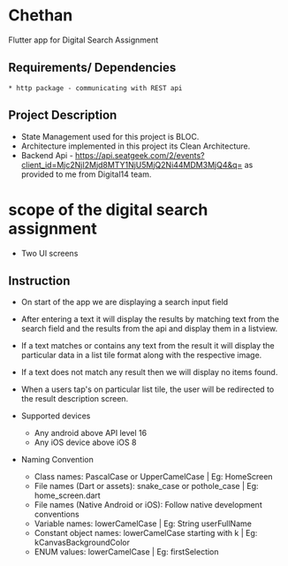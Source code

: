 # Chethan 

Flutter app for Digital Search Assignment

## Requirements/ Dependencies
    * http package - communicating with REST api

## Project Description
  * State Management used for this project is BLOC.
  * Architecture implemented in this project its Clean Architecture.
  * Backend Api - https://api.seatgeek.com/2/events?client_id=Mjc2NjI2Mjd8MTY1NjU5MjQ2Ni44MDM3MjQ4&q= as provided to me from Digital14 team.

# scope of the digital search assignment
   * Two UI screens

  
## Instruction
  * On  start of the app we are displaying a search input field
  * After entering a text it will display the results by matching text from the search field and the results from the api and display them in a listview.
  * If a text matches or contains any text from the result it will display the particular data in a list tile format along with the respective image.
  * If a text does not match any result then we will display no items found.
  * When a users tap's on particular list tile, the user will be redirected to the result description screen.


* Supported devices

    * Any android above API level 16
    * Any iOS device above iOS 8
    
* Naming Convention

    * Class names: PascalCase or UpperCamelCase | Eg: HomeScreen
    * File names (Dart or assets): snake_case or pothole_case | Eg: home_screen.dart
    * File names (Native Android or iOS): Follow native development conventions
    * Variable names: lowerCamelCase | Eg: String userFullName
    * Constant object names: lowerCamelCase starting with k | Eg: kCanvasBackgroundColor
    * ENUM values: lowerCamelCase | Eg: firstSelection

